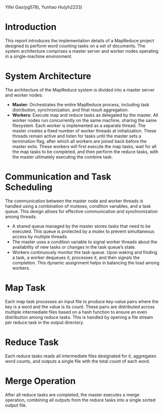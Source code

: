Yifei Gao(yg578), Yunhao Hu(yh2233)

# Introduction
This report introduces the implementation details of a MapReduce project designed to perform word counting tasks on a set of documents. The system architecture comprises a master server and worker nodes operating in a single-machine environment.

# System Architecture
The architecture of the MapReduce system is divided into a master server and worker nodes:
- **Master**: Orchestrates the entire MapReduce process, including task distribution, synchronization, and final result aggregation.
- **Workers**: Execute map and reduce tasks as delegated by the master. All worker nodes run concurrently on the same machine, sharing the same filesystem. Each worker is implemented as a separate thread. The master creates a fixed number of worker threads at initialization. These threads remain active and listen for tasks until the master sets a termination flag, after which all workers are joined back before the master exits. These workers will first execute the map tasks, wait for all the map tasks to be completed, and then perform the reduce tasks, with the master ultimately executing the combine task.

# Communication and Task Scheduling
The communication between the master node and worker threads is handled using a combination of mutexes, condition variables, and a task queue. This design allows for effective communication and synchronization among threads.
- A shared queue managed by the master stores tasks that need to be executed. This queue is protected by a mutex to prevent simultaneous access by multiple threads.
- The master uses a condition variable to signal worker threads about the availability of new tasks or changes in the task queue’s state.
- Workers continuously monitor the task queue. Upon waking and finding a task, a worker dequeues it, processes it, and then signals the completion. This dynamic assignment helps in balancing the load among workers.

# Map Task
Each map task processes an input file to produce key-value pairs where the key is a word and the value is its count. These pairs are distributed across multiple intermediate files based on a hash function to ensure an even distribution among reduce tasks. This is handled by opening a file stream per reduce task in the output directory.

# Reduce Task
Each reduce tasks reads all intermediate files designated for it, aggregates word counts, and outputs a single file with the total count of each word.

# Merge Operation
After all reduce tasks are completed, the master executes a merge operation, combining all outputs from the reduce tasks into a single sorted output file.
